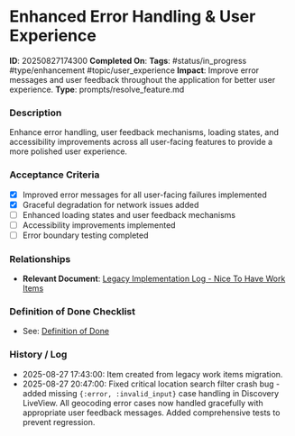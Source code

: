# Enhanced Error Handling & User Experience

**ID**: 20250827174300
**Completed On**: 
**Tags**: #status/in_progress #type/enhancement #topic/user_experience
**Impact**: Improve error messages and user feedback throughout the application for better user experience.
**Type**: prompts/resolve_feature.md

### Description
Enhance error handling, user feedback mechanisms, loading states, and accessibility improvements across all user-facing features to provide a more polished user experience.

### Acceptance Criteria
- [x] Improved error messages for all user-facing failures implemented
- [x] Graceful degradation for network issues added  
- [ ] Enhanced loading states and user feedback mechanisms
- [ ] Accessibility improvements implemented
- [ ] Error boundary testing completed

### Relationships
* **Relevant Document**: [Legacy Implementation Log - Nice To Have Work Items](documentation/legacy_implementation_log.md)

### Definition of Done Checklist
* See: [Definition of Done](documentation/definition_of_done.md)

### History / Log
* 2025-08-27 17:43:00: Item created from legacy work items migration.
* 2025-08-27 20:47:00: Fixed critical location search filter crash bug - added missing `{:error, :invalid_input}` case handling in Discovery LiveView. All geocoding error cases now handled gracefully with appropriate user feedback messages. Added comprehensive tests to prevent regression.
